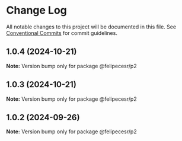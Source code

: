 # Change Log

All notable changes to this project will be documented in this file.
See [Conventional Commits](https://conventionalcommits.org) for commit guidelines.

## 1.0.4 (2024-10-21)

**Note:** Version bump only for package @felipecesr/p2





## 1.0.3 (2024-10-21)

**Note:** Version bump only for package @felipecesr/p2





## 1.0.2 (2024-09-26)

**Note:** Version bump only for package @felipecesr/p2
